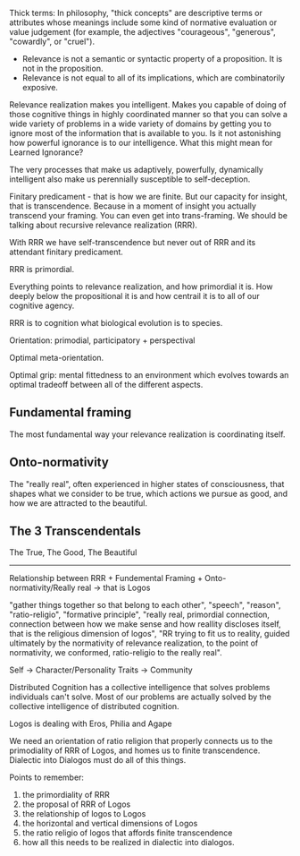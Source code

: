 
Thick terms: In philosophy, "thick concepts" are descriptive terms or attributes whose meanings include some kind of normative evaluation or value judgement (for example, the adjectives "courageous", "generous", "cowardly", or "cruel").

- Relevance is not a semantic or syntactic property of a proposition. It is not in the proposition.
- Relevance is not equal to all of its implications, which are combinatorily exposive.

Relevance realization makes you intelligent. Makes you capable of doing of those cognitive things in highly coordinated manner so that you can solve a wide variety of problems in a wide variety of domains by getting you to ignore most of the information that is available to you. Is it not astonishing how powerful ignorance is to our intelligence. What this might mean for Learned Ignorance? 

The very processes that make us adaptively, powerfully, dynamically intelligent also make us perennially susceptible to self-deception.

Finitary predicament - that is how we are finite. But our capacity for insight, that is transcendence. Because in a moment of insight you actually transcend your framing. You can even get into trans-framing. We should be talking about recursive relevance realization (RRR).

With RRR we have self-transcendence but never out of RRR and its attendant finitary predicament.

RRR is primordial.

Everything points to relevance realization, and how primordial it is. How deeply below the propositional it is and how centrail it is to all of our cognitive agency.

RRR is to cognition what biological evolution is to species.

Orientation: primodial, participatory + perspectival

Optimal meta-orientation.

Optimal grip: mental fittedness to an environment which evolves towards an optimal tradeoff between all of the different aspects.

## Fundamental framing

The most fundamental way your relevance realization is coordinating itself.

## Onto-normativity

The "really real", often experienced in higher states of consciousness, that shapes what we consider to be true, which actions we pursue as good, and how we are attracted to the beautiful.

## The 3 Transcendentals

The True, The Good, The Beautiful

---

Relationship between RRR + Fundemental Framing + Onto-normativity/Really real -> that is Logos

"gather things together so that belong to each other", "speech", "reason", "ratio-religio", "formative principle", "really real, primordial connection, connection between how we make sense and how reallity discloses itself, that is the religious dimension of logos", "RR trying to fit us to reality, guided ultimately by the normativity of relevance realization, to the point of normativity, we conformed, ratio-religio to the really real".

Self -> Character/Personality Traits -> Community

Distributed Cognition has a collective intelligence that solves problems individuals can't solve. Most of our problems are actually solved by the collective intelligence of distributed cognition.


Logos is dealing with Eros, Philia and Agape

We need an orientation of ratio religion that properly connects us to the primodiality of RRR of Logos, and homes us to finite transcendence. Dialectic into Dialogos must do all of this things.

Points to remember:
1. the primordiality of RRR
2. the proposal of RRR of Logos
3. the relationship of logos to Logos
4. the horizontal and vertical dimensions of Logos
5. the ratio religio of logos that affords finite transcendence
6. how all this needs to be realized in dialectic into dialogos.
